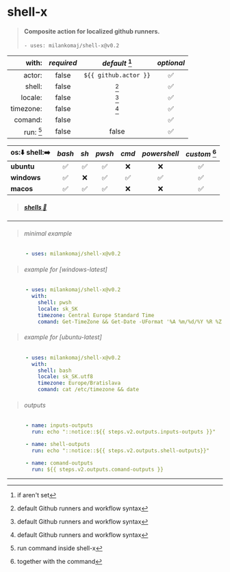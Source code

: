 # shell-x
> #### Composite action for localized github runners.
> ``` - uses: milankomaj/shell-x@v0.2 ```

**with:** | *required*  | *default* [^1] | *optional*
---: | :---: | :---: | :---:
actor:       | false  | `${{ github.actor }}` | ✅
shell:       | false  | [^note] | ✅
locale:      | false  | [^note] | ✅
timezone:    | false  | [^note] | ✅
comand:      | false  |         | ✅
run: [^3]    | false  | false   | ✅


os:⬇️ shell:➡️| *bash*  | *sh*  | *pwsh*  | *cmd*  | *powershell*| *custom*  [^2]
:--- | :---: | :---: | :---: | :---: | :---: | :---:
**ubuntu** | ✅ | ✅ | ✅ | ❌ | ❌ | ✅
**windows**| ✅ | ❌ | ✅ | ✅ | ✅ | ✅
**macos**  | ✅ | ✅ | ✅ | ❌ | ❌ | ✅

> ##### [shells :link:](https://docs.github.com/en/enterprise-cloud@latest/actions/using-workflows/workflow-syntax-for-github-actions#jobsjob_idstepsshell)

---

> ###### minimal example
```YAML
      - uses: milankomaj/shell-x@v0.2
```

> ###### example for [windows-latest]
```YAML
      - uses: milankomaj/shell-x@v0.2
        with:
          shell: pwsh
          locale: sk_SK
          timezone: Central Europe Standard Time
          comand: Get-TimeZone && Get-Date -UFormat '%A %m/%d/%Y %R %Z'
```

> ###### example for [ubuntu-latest]
```YAML
      - uses: milankomaj/shell-x@v0.2
        with:
          shell: bash
          locale: sk_SK.utf8
          timezone: Europe/Bratislava
          comand: cat /etc/timezone && date
```

> ###### outputs
```YAML
      - name: inputs-outputs
        run: echo "::notice::${{ steps.v2.outputs.inputs-outputs }}"

      - name: shell-outputs
        run: echo "::notice::${{ steps.v2.outputs.shell-outputs}}"

      - name: comand-outputs
        run: ${{ steps.v2.outputs.comand-outputs }}
```

---

[^note]: default Github runners and workflow syntax
[^1]: if aren't set
[^2]: together with the command
[^3]: run command inside shell-x